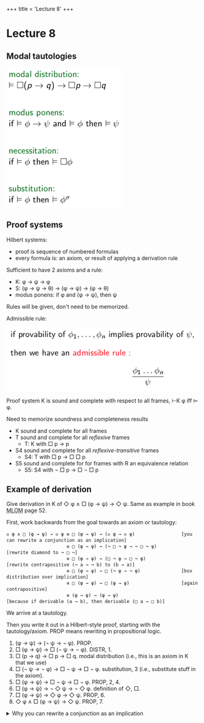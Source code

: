 +++
title = 'Lecture 8'
+++
# Lecture 8
## Modal tautologies

![Modal tautologies](modal-tautologies.png)

## Proof systems
Hilbert systems:
- proof is sequence of numbered formulas
- every formula is: an axiom, or result of applying a derivation rule

Sufficient to have 2 axioms and a rule:
- K: φ → ψ → φ
- S: (φ → ψ → θ) → (φ → ψ) → (φ → θ)
- modus ponens: if φ and (φ → ψ), then ψ

Rules will be given, don't need to be memorized.

Admissible rule:

![Admissible rule definition](admissible-rule.png)

Proof system K is sound and complete with respect to all frames, ⊢K φ iff ⊨ φ.

<!-- TODO: add this to anki -->
Need to memorize soundness and completeness results
- K sound and complete for all frames
- T sound and complete for all _reflexive_ frames
    - T: K with □ p → p
- S4 sound and complete for all _reflexive-transitive_ frames
    - S4: T with □ p → □ □ p
- S5 sound and complete for for frames with R an equivalence relation
    - S5: S4 with ¬ □ p → □ ¬ □ p

## Example of derivation
Give derivation in K of ◇ φ ∧ □ (φ → ψ) → ◇ ψ.
Same as example in book <abbr title='Modal Logic for Open Minds (Benthem)'>MLOM</abbr> page 52.

First, work backwards from the goal towards an axiom or tautology:

```
◇ φ ∧ □ (φ → ψ) → ◇ ψ ≡ □ (φ → ψ) → (◇ φ → ◇ ψ)                 [you can rewrite a conjunction as an implication]
                      ≡ □ (φ → ψ) → (¬ □ ¬ φ → ¬ □ ¬ ψ)         [rewrite diamond to ¬ □ ¬]
                      ≡ □ (φ → ψ) → (□ ¬ ψ → □ ¬ φ)             [rewrite contrapositive (¬ a → ¬ b) to (b → a)]
                      ≡ □ (φ → ψ) → □ (¬ ψ → ¬ φ)               [box distribution over implication]
                      ≡ □ (φ → ψ) → □ (φ → ψ)                   [again contrapositive]
                      ≡ (φ → ψ) → (φ → ψ)                       [because if derivable (a → b), then derivable (□ a → □ b)]
```

We arrive at a tautology.

Then you write it out in a Hilbert-style proof, starting with the tautology/axiom.
PROP means rewriting in propositional logic.

1. (φ → ψ) → (¬ ψ → ¬ φ). PROP.
2. □ (φ → ψ) → □ (¬ ψ → ¬ φ). DISTR, 1.
3. □ (p → q) → □ p → □ q. modal distribution (i.e., this is an axiom in K that we use)
4. □ (¬ ψ → ¬ φ) → □ ¬ ψ → □ ¬ φ. substitution, 3 (i.e., substitute stuff in the axiom).
5. □ (φ → ψ) → □ ¬ ψ → □ ¬ φ. PROP, 2, 4.
6. □ (φ → ψ) → ¬ ◇ ψ → ¬ ◇ φ. definition of ◇, □.
7. □ (φ → ψ) → ◇ φ → ◇ ψ. PROP, 6.
8. ◇ φ ∧ □ (φ → ψ) → ◇ ψ. PROP, 7.

<details>
<summary>Why you can rewrite a conjunction as an implication</summary>

You can safely rewrite a conjunction to an implication: (a ∧ b → c) ≡ a → (b → c).
Remember that implication is right-associative!

If you don't trust me, I didn't trust myself either so I made a truth table:

<table>
<thead>
<tr>
<th>a</th>
<th>b</th>
<th>c</th>
<th>b → c</th>
<th>a ∧ b</th>
<th>a → c</th>
<th>a ∧ b → c</th>
<th>b → (a → c)</th>
<th>a → (b → c)</th>
</tr>
</thead>
<tbody>
<tr>
<td>0</td>
<td>0</td>
<td>0</td>
<td>1</td>
<td>0</td>
<td>1</td>
<td>1</td>
<td>1</td>
<td>1</td>
</tr>

<tr>
<td>0</td>
<td>0</td>
<td>1</td>
<td>1</td>
<td>0</td>
<td>1</td>
<td>1</td>
<td>1</td>
<td>1</td>
</tr>

<tr>
<td>0</td>
<td>1</td>
<td>0</td>
<td>0</td>
<td>0</td>
<td>1</td>
<td>1</td>
<td>1</td>
<td>1</td>
</tr>

<tr>
<td>0</td>
<td>1</td>
<td>1</td>
<td>1</td>
<td>0</td>
<td>1</td>
<td>1</td>
<td>1</td>
<td>1</td>
</tr>

<tr>
<td>1</td>
<td>0</td>
<td>0</td>
<td>1</td>
<td>0</td>
<td>0</td>
<td>1</td>
<td>1</td>
<td>1</td>
</tr>

<tr>
<td>1</td>
<td>0</td>
<td>1</td>
<td>1</td>
<td>0</td>
<td>1</td>
<td>1</td>
<td>1</td>
<td>1</td>
</tr>

<tr>
<td>1</td>
<td>1</td>
<td>0</td>
<td>0</td>
<td>1</td>
<td>0</td>
<td>0</td>
<td>0</td>
<td>0</td>
</tr>

<tr>
<td>1</td>
<td>1</td>
<td>1</td>
<td>1</td>
<td>1</td>
<td>1</td>
<td>1</td>
<td>1</td>
<td>1</td>
</tr>
</tbody>
</table>

You see that the right three columns all have the same values, so semantically the formulas are the same.

</details>

